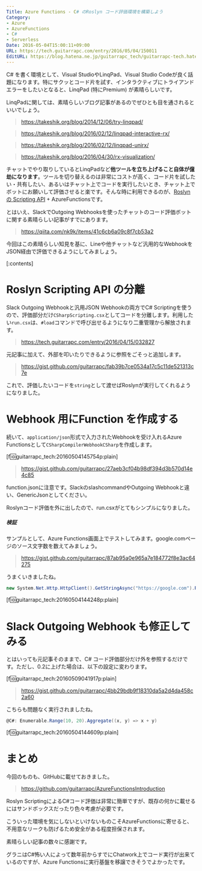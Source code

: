 ```yaml
---
Title: Azure Functions - C# のRoslyn コード評価環境を構築しよう
Category:
- Azure
- AzureFunctions
- C#
- Serverless
Date: 2016-05-04T15:00:11+09:00
URL: https://tech.guitarrapc.com/entry/2016/05/04/150011
EditURL: https://blog.hatena.ne.jp/guitarrapc_tech/guitarrapc-tech.hatenablog.com/atom/entry/6653812171394295772
---
```


C# を書く環境として、Visual StudioやLinqPad、Visual Studio Codeが良く話題になります。特にサクッとコード片を試す、インタラクティブにトライアンドエラーをしたいとなると、LinqPad (特にPremium) が素晴らしいです。

LinqPadに関しては、素晴らしいブログ記事があるのでぜひとも目を通されるといいでしょう。

> https://takeshik.org/blog/2014/12/06/try-linqpad/

> https://takeshik.org/blog/2016/02/12/linqpad-interactive-rx/

> https://takeshik.org/blog/2016/02/12/linqpad-unirx/

> https://takeshik.org/blog/2016/04/30/rx-visualization/

チャットでやり取りしているとLinqPadなど**他ツールを立ち上げること自体が億劫になります**。ツールを切り替えるのは非常にコストが高く、コード片を試したい・共有したい、あるいはチャット上でコードを実行したいとき、チャット上でボットにお願いして評価させると楽です。そんな時に利用できるのが、[Roslyn の Scripting API](https://github.com/dotnet/roslyn/wiki/Scripting-API-Samples) + AzureFunctionsです。

とはいえ、SlackでOutgoing Webhooksを使ったチャットのコード評価ボットに関する素晴らしい記事がすでにあります。

> https://qiita.com/nk9k/items/41c6cb6a09c8f7cb53a2

今回はこの素晴らしい知見を基に、Lineや他チャットなど汎用的なWebhookをJSON経由で評価できるようにしてみましょう。

[:contents]

# Roslyn Scripting API の分離

Slack Outgoing Webhookと汎用JSON Webhookの両方でC# Scriptingを使うので、評価部分だけ`CSharpScripting.csx`としてコードを分離します。利用したい`run.csx`は、`#load`コマンドで呼び出せるようになり二重管理から解放されます。

> https://tech.guitarrapc.com/entry/2016/04/15/032827

元記事に加えて、外部を叩いたりできるように参照をごそっと追加します。

> https://gist.github.com/guitarrapc/fab39b7ce0534a17c5c11de521313c7e

これで、評価したいコードを`string`として渡せばRoslynが実行してくれるようになりました。

# Webhook 用にFunction を作成する

続いて、`application/json`形式で入力されたWebhookを受け入れるAzure Functionsとして`CSharpCompilerWebhookCSharp`を作成します。

[f:id:guitarrapc_tech:20160504145754p:plain]

> https://gist.github.com/guitarrapc/27aeb3cf04b98df394d3b570d14e4c85

function.jsonに注意です。SlackのslashcommandやOutgoing Webhookと違い、GenericJsonとしてください。

Roslynコード評価を外に出したので、run.csxがとてもシンプルになりました。

##### 検証

サンプルとして、Azure Functions画面上でテストしてみます。google.comページのソース文字数を数えてみましょう。

> https://gist.github.com/guitarrapc/87ab95a0e965a7e184772f8e3ac64275

うまくいきましたね。

```cs
new System.Net.Http.HttpClient().GetStringAsync("https://google.com").Result.Length
```

[f:id:guitarrapc_tech:20160504144248p:plain]


# Slack Outgoing Webhook も修正してみる

とはいっても元記事そのままで、C# コード評価部分だけ外を参照するだけです。ただし、0.2に上げた場合は、以下の設定に変わります。

[f:id:guitarrapc_tech:20160509041917p:plain]

> https://gist.github.com/guitarrapc/4bb29bdb9f18310da5a2d4da458c2a60

こちらも問題なく実行されましたね。

```cs
@C#: Enumerable.Range(10, 20).Aggregate((x, y) => x + y)
```

[f:id:guitarrapc_tech:20160504144609p:plain]

# まとめ

今回のものも、GitHubに載せておきました。

> https://github.com/guitarrapc/AzureFunctionsIntroduction


Roslyn ScriptingによるC#コード評価は非常に簡単ですが、既存の何かに載せるにはサンドボックスだったり色々考慮が必要です。

こういった環境を気にしないといけないものこそAzureFunctionsに寄せると、不用意なリークも防げるため安全がある程度担保されます。

素晴らしい記事の数々に感謝です。

グラニはC#怖い人によって数年前からすでにChatwork上でコード実行が出来ているのですが、Azure Functionsに実行基盤を移譲できそうでよかったです。
